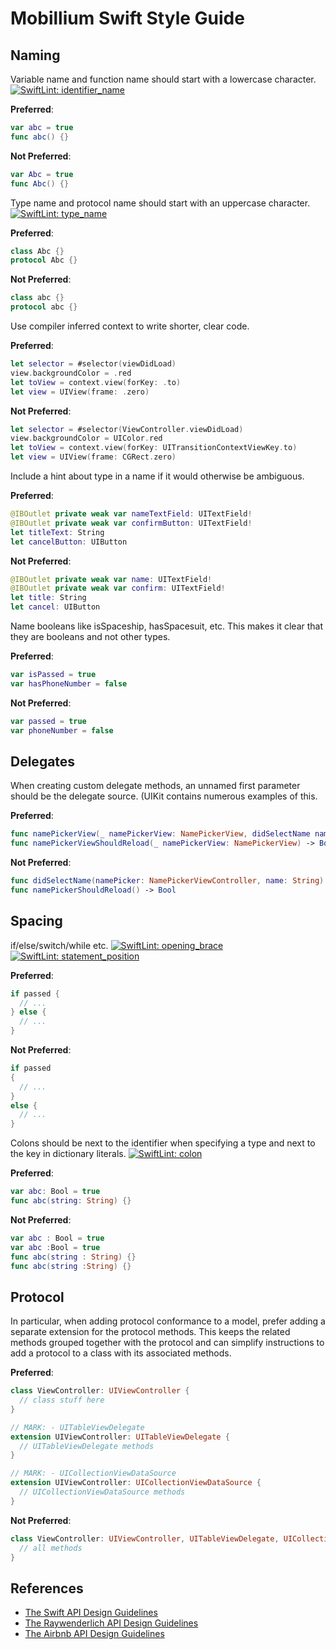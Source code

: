 # Mobillium Swift Style Guide

## Naming

Variable name and function name should start with a lowercase character.
[![SwiftLint: identifier_name](https://img.shields.io/badge/SwiftLint-identifier_name-007A87.svg)](https://realm.github.io/SwiftLint/identifier_name.html)

**Preferred**:
```swift
var abc = true
func abc() {}
```
**Not Preferred**:
```swift
var Abc = true
func Abc() {}
```

Type name and protocol name should start with an uppercase character.
[![SwiftLint: type_name](https://img.shields.io/badge/SwiftLint-type_name-007A87.svg)](https://realm.github.io/SwiftLint/type_name.html)

**Preferred**:
```swift
class Abc {}
protocol Abc {}
```
**Not Preferred**:
```swift
class abc {}
protocol abc {}
```

Use compiler inferred context to write shorter, clear code.

**Preferred**:
```swift
let selector = #selector(viewDidLoad)
view.backgroundColor = .red
let toView = context.view(forKey: .to)
let view = UIView(frame: .zero)
```
**Not Preferred**:
```swift
let selector = #selector(ViewController.viewDidLoad)
view.backgroundColor = UIColor.red
let toView = context.view(forKey: UITransitionContextViewKey.to)
let view = UIView(frame: CGRect.zero)
```

 Include a hint about type in a name if it would otherwise be ambiguous.

 **Preferred**:
 ```swift
 @IBOutlet private weak var nameTextField: UITextField!
 @IBOutlet private weak var confirmButton: UITextField!
 let titleText: String
 let cancelButton: UIButton
 ```
 **Not Preferred**:
 ```swift
 @IBOutlet private weak var name: UITextField!
 @IBOutlet private weak var confirm: UITextField!
 let title: String
 let cancel: UIButton
 ```

 Name booleans like isSpaceship, hasSpacesuit, etc. This makes it clear that they are booleans and not other types.

 **Preferred**:
 ```swift
 var isPassed = true
 var hasPhoneNumber = false
 ```
 **Not Preferred**:
 ```swift
 var passed = true
 var phoneNumber = false
 ```


## Delegates

When creating custom delegate methods, an unnamed first parameter should be the delegate source. (UIKit contains numerous examples of this.

**Preferred**:
```swift
func namePickerView(_ namePickerView: NamePickerView, didSelectName name: String)
func namePickerViewShouldReload(_ namePickerView: NamePickerView) -> Bool
```
**Not Preferred**:
```swift
func didSelectName(namePicker: NamePickerViewController, name: String)
func namePickerShouldReload() -> Bool
```


## Spacing

if/else/switch/while etc.
[![SwiftLint: opening_brace](https://img.shields.io/badge/SwiftLint-opening_brace-007A87.svg)](https://realm.github.io/SwiftLint/opening_brace.html)
[![SwiftLint: statement_position](https://img.shields.io/badge/SwiftLint-statement_position-007A87.svg)](https://realm.github.io/SwiftLint/statement_position.html)

**Preferred**:
```swift
if passed {
  // ...
} else {
  // ...
}
```
**Not Preferred**:
```swift
if passed
{
  // ...
}
else {
  // ...
}
```

Colons should be next to the identifier when specifying a type and next to the key in dictionary literals.
[![SwiftLint: colon](https://img.shields.io/badge/SwiftLint-colon-007A87.svg)](https://realm.github.io/SwiftLint/colon.html)

**Preferred**:
```swift
var abc: Bool = true
func abc(string: String) {}
```
**Not Preferred**:
```swift
var abc : Bool = true
var abc :Bool = true
func abc(string : String) {}
func abc(string :String) {}
```


## Protocol

In particular, when adding protocol conformance to a model, prefer adding a separate extension for the protocol methods. This keeps the related methods grouped together with the protocol and can simplify instructions to add a protocol to a class with its associated methods.

**Preferred**:
```swift
class ViewController: UIViewController {
  // class stuff here
}

// MARK: - UITableViewDelegate
extension UIViewController: UITableViewDelegate {
  // UITableViewDelegate methods
}

// MARK: - UICollectionViewDataSource
extension UIViewController: UICollectionViewDataSource {
  // UICollectionViewDataSource methods
}
```
**Not Preferred**:
```swift
class ViewController: UIViewController, UITableViewDelegate, UICollectionViewDataSource {
  // all methods
}
```

## References

* [The Swift API Design Guidelines](https://swift.org/documentation/api-design-guidelines)
* [The Raywenderlich API Design Guidelines](https://github.com/raywenderlich/swift-style-guide)
* [The Airbnb API Design Guidelines](https://github.com/airbnb/swift)
